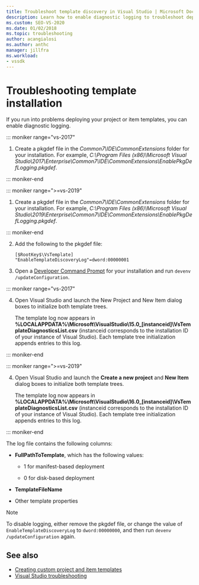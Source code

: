 ```yaml
---
title: Troubleshoot template discovery in Visual Studio | Microsoft Docs
description: Learn how to enable diagnostic logging to troubleshoot deploying custom projects and templates in the Visual Studio SDK.
ms.custom: SEO-VS-2020
ms.date: 01/02/2018
ms.topic: troubleshooting
author: acangialosi
ms.author: anthc
manager: jillfra
ms.workload:
- vssdk
---
```

# Troubleshooting template installation

If you run into problems deploying your project or item templates, you can enable diagnostic logging.

::: moniker range="vs-2017"

1. Create a pkgdef file in the *Common7\IDE\CommonExtensions* folder for your installation. For example, *C:\Program Files (x86)\Microsoft Visual Studio\2017\Enterprise\Common7\IDE\CommonExtensions\EnablePkgDefLogging.pkgdef*.

::: moniker-end

::: moniker range=">=vs-2019"

1. Create a pkgdef file in the *Common7\IDE\CommonExtensions* folder for your installation. For example, *C:\Program Files (x86)\Microsoft Visual Studio\2019\Enterprise\Common7\IDE\CommonExtensions\EnablePkgDefLogging.pkgdef*.

::: moniker-end

2. Add the following to the pkgdef file:

    ```
    [$RootKey$\VsTemplate]
    "EnableTemplateDiscoveryLog"=dword:00000001
    ```

3. Open a [Developer Command Prompt](/dotnet/framework/tools/developer-command-prompt-for-vs) for your installation and run `devenv /updateConfiguration`.

::: moniker range="vs-2017"

4. Open Visual Studio and launch the New Project and New Item dialog boxes to initialize both template trees.

   The template log now appears in **%LOCALAPPDATA%\Microsoft\VisualStudio\15.0_[instanceid]\VsTemplateDiagnosticsList.csv** (instanceid corresponds to the installation ID of your instance of Visual Studio). Each template tree initialization appends entries to this log.

::: moniker-end

::: moniker range=">=vs-2019"

4. Open Visual Studio and launch the **Create a new project** and **New Item** dialog boxes to initialize both template trees.

   The template log now appears in **%LOCALAPPDATA%\Microsoft\VisualStudio\16.0_[instanceid]\VsTemplateDiagnosticsList.csv** (instanceid corresponds to the installation ID of your instance of Visual Studio). Each template tree initialization appends entries to this log.

::: moniker-end

The log file contains the following columns:

- **FullPathToTemplate**, which has the following values:

  - 1 for manifest-based deployment

  - 0 for disk-based deployment

- **TemplateFileName**

- Other template properties

> [!NOTE]
> To disable logging, either remove the pkgdef file, or change the value of `EnableTemplateDiscoveryLog` to `dword:00000000`, and then run `devenv /updateConfiguration` again.

## See also

- [Creating custom project and item templates](creating-custom-project-and-item-templates.md)
- [Visual Studio troubleshooting](/troubleshoot/visualstudio/welcome-visual-studio/)
